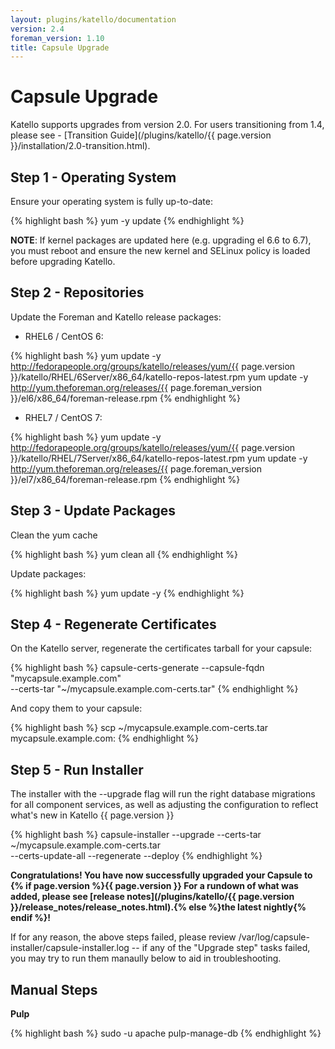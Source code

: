 ```yaml
---
layout: plugins/katello/documentation
version: 2.4
foreman_version: 1.10
title: Capsule Upgrade
---
```


# Capsule Upgrade

Katello supports upgrades from version 2.0.  For users transitioning from 1.4, please see - [Transition Guide](/plugins/katello/{{ page.version }}/installation/2.0-transition.html).

## Step 1 - Operating System

Ensure your operating system is fully up-to-date:

{% highlight bash %}
yum -y update
{% endhighlight %}

**NOTE**: If kernel packages are updated here (e.g. upgrading el 6.6 to 6.7), you must reboot and ensure the new kernel and SELinux policy is loaded before upgrading Katello.

## Step 2 - Repositories

Update the Foreman and Katello release packages:

  * RHEL6 / CentOS 6:

{% highlight bash %}
  yum update -y http://fedorapeople.org/groups/katello/releases/yum/{{ page.version }}/katello/RHEL/6Server/x86_64/katello-repos-latest.rpm
  yum update -y http://yum.theforeman.org/releases/{{ page.foreman_version }}/el6/x86_64/foreman-release.rpm
{% endhighlight %}

  * RHEL7 / CentOS 7:

{% highlight bash %}
  yum update -y http://fedorapeople.org/groups/katello/releases/yum/{{ page.version }}/katello/RHEL/7Server/x86_64/katello-repos-latest.rpm
  yum update -y http://yum.theforeman.org/releases/{{ page.foreman_version }}/el7/x86_64/foreman-release.rpm
{% endhighlight %}

## Step 3 - Update Packages

Clean the yum cache

{% highlight bash %}
yum clean all
{% endhighlight %}

Update packages:

{% highlight bash %}
yum update -y
{% endhighlight %}

## Step 4 - Regenerate Certificates

On the Katello server, regenerate the certificates tarball for your capsule:

{% highlight bash %}
capsule-certs-generate --capsule-fqdn "mycapsule.example.com"\
                       --certs-tar    "~/mycapsule.example.com-certs.tar"
{% endhighlight %}

And copy them to your capsule:

{% highlight bash %}
scp ~/mycapsule.example.com-certs.tar mycapsule.example.com:
{% endhighlight %}

## Step 5 - Run Installer

The installer with the --upgrade flag will run the right database migrations for all component services, as well as adjusting the configuration to reflect what's new in Katello {{ page.version }}

{% highlight bash %}
capsule-installer --upgrade --certs-tar ~/mycapsule.example.com-certs.tar\
                  --certs-update-all --regenerate --deploy
{% endhighlight %}

**Congratulations! You have now successfully upgraded your Capsule to {% if page.version %}{{ page.version }} For a rundown of what was added, please see [release notes](/plugins/katello/{{ page.version }}/release_notes/release_notes.html).{% else %}the latest nightly{% endif %}!**

If for any reason, the above steps failed, please review /var/log/capsule-installer/capsule-installer.log -- if any of the "Upgrade step" tasks failed, you may try to run them manaully below to aid in troubleshooting.

## Manual Steps

**Pulp**

{% highlight bash %}
sudo -u apache pulp-manage-db
{% endhighlight %}

